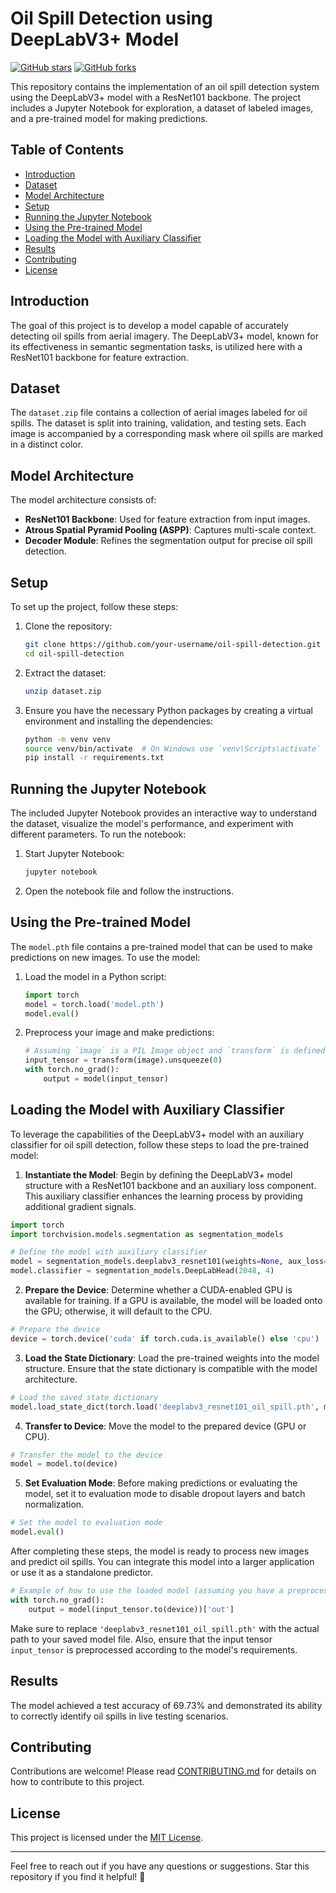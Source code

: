 # Oil Spill Detection using DeepLabV3+ Model

[![GitHub stars](https://img.shields.io/github/stars/your-username/repo?style=social)](https://github.com/your-username/repo)
[![GitHub forks](https://img.shields.io/github/forks/your-username/repo?style=social)](https://github.com/your-username/repo)

This repository contains the implementation of an oil spill detection system using the DeepLabV3+ model with a ResNet101 backbone. The project includes a Jupyter Notebook for exploration, a dataset of labeled images, and a pre-trained model for making predictions.

## Table of Contents

- [Introduction](#introduction)
- [Dataset](#dataset)
- [Model Architecture](#model-architecture)
- [Setup](#setup)
- [Running the Jupyter Notebook](#running-the-jupyter-notebook)
- [Using the Pre-trained Model](#using-the-pre-trained-model)
- [Loading the Model with Auxiliary Classifier](#loading-the-model-with-auxiliary-classifier)
- [Results](#results)
- [Contributing](#contributing)
- [License](#license)

## Introduction

The goal of this project is to develop a model capable of accurately detecting oil spills from aerial imagery. The DeepLabV3+ model, known for its effectiveness in semantic segmentation tasks, is utilized here with a ResNet101 backbone for feature extraction.

## Dataset

The `dataset.zip` file contains a collection of aerial images labeled for oil spills. The dataset is split into training, validation, and testing sets. Each image is accompanied by a corresponding mask where oil spills are marked in a distinct color.

## Model Architecture

The model architecture consists of:
- **ResNet101 Backbone**: Used for feature extraction from input images.
- **Atrous Spatial Pyramid Pooling (ASPP)**: Captures multi-scale context.
- **Decoder Module**: Refines the segmentation output for precise oil spill detection.

## Setup

To set up the project, follow these steps:

1. Clone the repository:
   ```bash
   git clone https://github.com/your-username/oil-spill-detection.git
   cd oil-spill-detection
   ```

2. Extract the dataset:
   ```bash
   unzip dataset.zip
   ```

3. Ensure you have the necessary Python packages by creating a virtual environment and installing the dependencies:
   ```bash
   python -m venv venv
   source venv/bin/activate  # On Windows use `venv\Scripts\activate`
   pip install -r requirements.txt
   ```

## Running the Jupyter Notebook

The included Jupyter Notebook provides an interactive way to understand the dataset, visualize the model's performance, and experiment with different parameters. To run the notebook:

1. Start Jupyter Notebook:
   ```bash
   jupyter notebook
   ```

2. Open the notebook file and follow the instructions.

## Using the Pre-trained Model

The `model.pth` file contains a pre-trained model that can be used to make predictions on new images. To use the model:

1. Load the model in a Python script:
   ```python
   import torch
   model = torch.load('model.pth')
   model.eval()
   ```

2. Preprocess your image and make predictions:
   ```python
   # Assuming `image` is a PIL Image object and `transform` is defined as in the notebook
   input_tensor = transform(image).unsqueeze(0)
   with torch.no_grad():
       output = model(input_tensor)
   ```

## Loading the Model with Auxiliary Classifier

To leverage the capabilities of the DeepLabV3+ model with an auxiliary classifier for oil spill detection, follow these steps to load the pre-trained model:

1. **Instantiate the Model**: Begin by defining the DeepLabV3+ model structure with a ResNet101 backbone and an auxiliary loss component. This auxiliary classifier enhances the learning process by providing additional gradient signals.

```python
import torch
import torchvision.models.segmentation as segmentation_models

# Define the model with auxiliary classifier
model = segmentation_models.deeplabv3_resnet101(weights=None, aux_loss=True)
model.classifier = segmentation_models.DeepLabHead(2048, 4)
```

2. **Prepare the Device**: Determine whether a CUDA-enabled GPU is available for training. If a GPU is available, the model will be loaded onto the GPU; otherwise, it will default to the CPU.

```python
# Prepare the device
device = torch.device('cuda' if torch.cuda.is_available() else 'cpu')
```

3. **Load the State Dictionary**: Load the pre-trained weights into the model structure. Ensure that the state dictionary is compatible with the model architecture.

```python
# Load the saved state dictionary
model.load_state_dict(torch.load('deeplabv3_resnet101_oil_spill.pth', map_location=device))
```

4. **Transfer to Device**: Move the model to the prepared device (GPU or CPU).

```python
# Transfer the model to the device
model = model.to(device)
```

5. **Set Evaluation Mode**: Before making predictions or evaluating the model, set it to evaluation mode to disable dropout layers and batch normalization.

```python
# Set the model to evaluation mode
model.eval()
```

After completing these steps, the model is ready to process new images and predict oil spills. You can integrate this model into a larger application or use it as a standalone predictor.

```python
# Example of how to use the loaded model (assuming you have a preprocessed image tensor 'input_tensor')
with torch.no_grad():
    output = model(input_tensor.to(device))['out']
```

Make sure to replace `'deeplabv3_resnet101_oil_spill.pth'` with the actual path to your saved model file. Also, ensure that the input tensor `input_tensor` is preprocessed according to the model's requirements.

## Results

The model achieved a test accuracy of 69.73% and demonstrated its ability to correctly identify oil spills in live testing scenarios.

## Contributing

Contributions are welcome! Please read [CONTRIBUTING.md](CONTRIBUTING.md) for details on how to contribute to this project.

## License

This project is licensed under the [MIT License](LICENSE).

---

Feel free to reach out if you have any questions or suggestions. Star this repository if you find it helpful! 🌟
